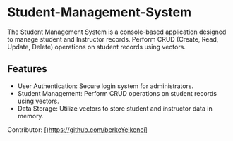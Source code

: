 # Student-Management-System

The Student Management System is a console-based application designed to manage student and Instructor records. Perform CRUD (Create, Read, Update, Delete) operations on student records using vectors. 

## Features
* User Authentication: Secure login system for administrators.
* Student Management: Perform CRUD operations on student records using vectors.
* Data Storage: Utilize vectors to store student and instructor data in memory.




Contributor: [)https://github.com/berkeYelkenci]
